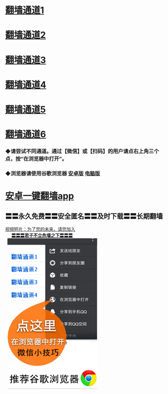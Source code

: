 # <a href="https://cdn.rawgit.com/ogate/up/master/oGates.htm?from=gygit">翻墙通道1</a>
# <a href="https://s3.eu-west-2.amazonaws.com/ogatel/oGate.htm?from=gygit">翻墙通道2</a>
# <a href="https://s3.eu-central-1.amazonaws.com/ogatef/oGate.htm?from=gygit">翻墙通道3</a>
# <a href="https://s3-ap-southeast-2.amazonaws.com/ogatey/oGate.htm?from=gygit">翻墙通道4</a>
# <a href="https://s3.ap-northeast-2.amazonaws.com/ogates/oGate.htm?from=gygit">翻墙通道5</a>
# <a href="https://s3.ap-south-1.amazonaws.com/ogatem/oGate.htm?from=gygit">翻墙通道6</a>
### ◆请尝试不同通道。通过【微信】或【扫码】的用户请点右上角三个点，按“在浏览器中打开”。
### ◆浏览器请使用谷歌浏览器  <a href="https://raw.githubusercontent.com/ogate/up/master/chrome.apk">安卓版</a>    <a href="https://raw.githubusercontent.com/ogate/up/master/chrome.zip">电脑版</a>  


# <a href="https://raw.githubusercontent.com/ogate/up/master/ogate.apk">安卓一键翻墙app</a> 
## 〓〓永久免费〓〓安全匿名〓〓及时下载〓〓长期翻墙

   <tr>
  <td align=center>
  <a href="https://s3.ap-northeast-2.amazonaws.com/ogates/oGate.htm?c816846_2_1&from=gy">视频短片：为了您的未来，请您加入</a><br/>
      <a href="https://gyqxb.azureedge.net/ogST.aspx?from=gy"><b>〓〓〓君子不立危墙之下〓〓〓<br/></a>
      </td>
  </tr>
 <tr>
    <td align=center><img src="https://github.com/gyhhx/image/blob/master/gy2-1.jpg" /></td>
 </tr>
